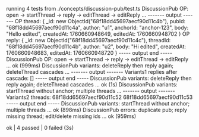 running 4 tests from ./concepts/discussion-pub/test.ts
DiscussionPub OP: open -> startThread -> reply -> editThread -> editReply ...
------- output -------
OP thread: {
  _id: new ObjectId("68f18dd45697aecf90d11c4b"),
  pubId: "68f18dd45697aecf90d11c4a",
  author: "u1",
  anchorId: "anchor-123",
  body: "Hello edited",
  createdAt: 1760660948649,
  editedAt: 1760660948702
}
OP reply: {
  _id: new ObjectId("68f18dd45697aecf90d11c4c"),
  threadId: "68f18dd45697aecf90d11c4b",
  author: "u2",
  body: "Hi edited",
  createdAt: 1760660948683,
  editedAt: 1760660948720
}
----- output end -----
DiscussionPub OP: open -> startThread -> reply -> editThread -> editReply ... ok (999ms)
DiscussionPub variants: deleteReply then reply again; deleteThread cascades ...
------- output -------
Variants1 replies after cascade: []
----- output end -----
DiscussionPub variants: deleteReply then reply again; deleteThread cascades ... ok (1s)
DiscussionPub variants: startThread without anchor; multiple threads ...
------- output -------
Variants2 threads: 68f18dd65697aecf90d11c52 68f18dd65697aecf90d11c53
----- output end -----
DiscussionPub variants: startThread without anchor; multiple threads ... ok (898ms)
DiscussionPub errors: duplicate pub; reply missing thread; edit/delete missing ids ... ok (959ms)

ok | 4 passed | 0 failed (3s)

